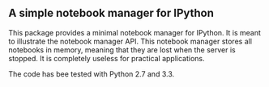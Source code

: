 A simple notebook manager for IPython
-------------------------------------

This package provides a minimal notebook manager for IPython.
It is meant to illustrate the notebook manager API.
This notebook manager stores all notebooks in memory, meaning
that they are lost when the server is stopped. It is completely
useless for practical applications.

The code has bee tested with Python 2.7 and 3.3.
